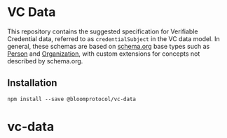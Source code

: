 # VC Data

This repository contains the suggested specification for Verifiable Credential data, referred to as `credentialSubject` in the VC data model. In general, these schemas are based on [schema.org](https://schema.org) base types such as [Person](https://schema.org/Person) and [Organization](https://schema.org/Organization), with custom extensions for concepts not described by schema.org.

## Installation

```
npm install --save @bloomprotocol/vc-data
```
# vc-data
